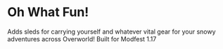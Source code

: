 # Oh What Fun!

Adds sleds for carrying yourself and whatever vital gear for your snowy adventures across Overworld! Built for Modfest 1.17
